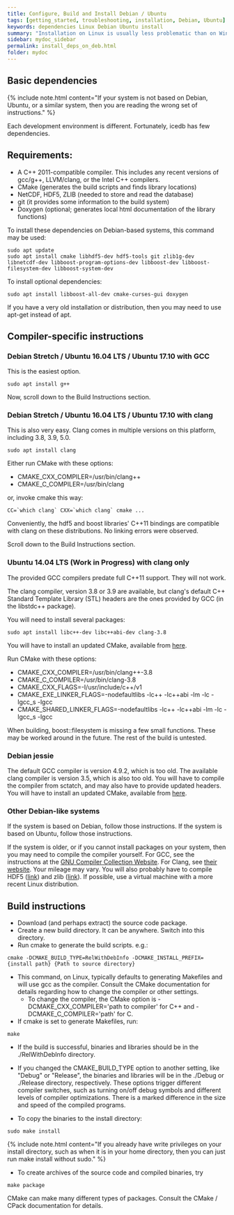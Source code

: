 ```yaml
---
title: Configure, Build and Install Debian / Ubuntu
tags: [getting_started, troubleshooting, installation, Debian, Ubuntu]
keywords: dependencies Linux Debian Ubuntu install
summary: "Installation on Linux is usually less problematic than on Windows"
sidebar: mydoc_sidebar
permalink: install_deps_on_deb.html
folder: mydoc
---
```


## Basic dependencies

{% include note.html content="If your system is not based on Debian, Ubuntu, or a similar system, then you are reading the wrong set of instructions." %}


Each development environment is different. Fortunately, icedb has few dependencies.

Requirements:
--------------

- A C++ 2011-compatible compiler. This includes any recent versions of gcc/g++, LLVM/clang, or the Intel C++ compilers.
- CMake (generates the build scripts and finds library locations)
- NetCDF, HDF5, ZLIB (needed to store and read the database)
- git (it provides some information to the build system)
- Doxygen (optional; generates local html documentation of the library functions)


To install these dependencies on Debian-based systems, this command may be used:
```
sudo apt update
sudo apt install cmake libhdf5-dev hdf5-tools git zlib1g-dev libnetcdf-dev libboost-program-options-dev libboost-dev libboost-filesystem-dev libboost-system-dev
```
To install optional dependencies:
```
sudo apt install libboost-all-dev cmake-curses-gui doxygen
```

If you have a very old installation or distribution, then you may need to use apt-get instead of apt.

## Compiler-specific instructions

### Debian Stretch / Ubuntu 16.04 LTS / Ubuntu 17.10 with GCC

This is the easiest option.

```
sudo apt install g++
```

Now, scroll down to the Build Instructions section.

### Debian Stretch / Ubuntu 16.04 LTS / Ubuntu 17.10 with clang

This is also very easy. Clang comes in multiple versions on this platform, including 3.8, 3.9, 5.0.

```
sudo apt install clang
```
Either run CMake with these options:
- CMAKE\_CXX\_COMPILER=/usr/bin/clang++
- CMAKE\_C\_COMPILER=/usr/bin/clang

or, invoke cmake this way:
```
CC=`which clang` CXX=`which clang` cmake ...
```

Conveniently, the hdf5 and boost libraries' C++11 bindings are compatible with clang on these distributions. No linking errors were observed.

Scroll down to the Build Instructions section.

### Ubuntu 14.04 LTS (Work in Progress) with clang only

The provided GCC compilers predate full C++11 support. They will not work.

The clang compiler, version 3.8 or 3.9 are available, but clang's default C++ Standard Template Library (STL) headers are the ones provided by GCC (in the libstdc++ package).

You will need to install several packages:
```
sudo apt install libc++-dev libc++abi-dev clang-3.8
```
You will have to install an updated CMake, available from [here](https://cmake.org/download/).

Run CMake with these options:
- CMAKE\_CXX\_COMPILER=/usr/bin/clang++-3.8
- CMAKE\_C\_COMPILER=/usr/bin/clang-3.8
- CMAKE\_CXX\_FLAGS=-I/usr/include/c++/v1
- CMAKE\_EXE\_LINKER\_FLAGS=-nodefaultlibs -lc++ -lc++abi -lm -lc -lgcc\_s -lgcc
- CMAKE\_SHARED\_LINKER\_FLAGS=-nodefaultlibs -lc++ -lc++abi -lm -lc -lgcc\_s -lgcc

When building, boost::filesystem is missing a few small functions. These may be worked around in the future. The rest of the build is untested.


### Debian jessie

The default GCC compiler is version 4.9.2, which is too old.
The available clang compiler is version 3.5, which is also too old.
You will have to compile the compiler from sctatch, and may also have to provide updated headers.
You will have to install an updated CMake, available from [here](https://cmake.org/download/).

### Other Debian-like systems

If the system is based on Debian, follow those instructions.
If the system is based on Ubuntu, follow those instructions.

If the system is older, or if you cannot install packages on your system, then you may need to compile the compiler yourself. For GCC, see the instructions at the [GNU Compiler Collection Website](https://gcc.gnu.org/). For Clang, see [their website](https://clang.llvm.org/).
Your mileage may vary. You will also probably have to compile HDF5 ([link](https://www.hdfgroup.org/downloads/hdf5/)) and zlib ([link](https://zlib.net/)). If possible, use a virtual machine with a more recent Linux distribution.

## Build instructions


- Download (and perhaps extract) the source code package. 
- Create a new build directory. It can be anywhere. Switch into this directory.
- Run cmake to generate the build scripts. e.g.:
```
cmake -DCMAKE_BUILD_TYPE=RelWithDebInfo -DCMAKE_INSTALL_PREFIX={install path} {Path to source directory}
```
- This command, on Linux, typically defaults to generating Makefiles and will use gcc as the compiler. Consult the CMake
   documentation for details regarding how to change the compiler or other settings.
   - To change the compiler, the CMake option is -DCMAKE\_CXX\_COMPILER='path to compiler' for C++ and -DCMAKE\_C\_COMPILER='path' for C.
- If cmake is set to generate Makefiles, run:
```
make
```
- If the build is successful, binaries and libraries should be in the ./RelWithDebInfo directory.
- If you changed the CMAKE\_BUILD\_TYPE option to another setting, like "Debug" or "Release", the binaries and libraries will be in the ./Debug or ./Release directory, respectively. These options trigger different compiler switches, such as turning on/off debug symbols and different levels of compiler optimizations. There is a marked difference in the size and speed of the compiled programs.

- To copy the binaries to the install directory:
```
sudo make install
```
{% include note.html content="If you already have write privileges on your install directory, such as when it is in your home directory, then you can just run make install without sudo." %}

- To create archives of the source code and compiled binaries, try
```
make package
```
CMake can make many different types of packages. Consult the CMake / CPack documentation for details.


